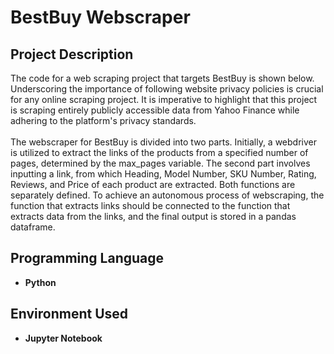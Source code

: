 <h1>BestBuy Webscraper</h1>

<h2>Project Description</h2>
The code for a web scraping project that targets BestBuy is shown below. Underscoring the importance of following website privacy policies is crucial for any online scraping project. It is imperative to highlight that this project is scraping entirely publicly accessible data from Yahoo Finance while adhering to the platform's privacy standards.
<br>
<br>
The webscraper for BestBuy is divided into two parts. Initially, a webdriver is utilized to extract the links of the products from a specified number of pages, determined by the max_pages variable. The second part involves inputting a link, from which Heading, Model Number, SKU Number, Rating, Reviews, and Price of each product are extracted. Both functions are separately defined. To achieve an autonomous process of webscraping, the function that extracts links should be connected to the function that extracts data from the links, and the final output is stored in a pandas dataframe.

<br />

<h2>Programming Language</h2>

- <b>Python</b>

<h2>Environment Used </h2>

- <b>Jupyter Notebook</b>

<!--
 ```diff
- text in red
+ text in green
! text in orange
# text in gray
@@ text in purple (and bold)@@
```
--!>
